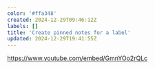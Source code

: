 ```yaml
---
color: '#ffa348'
created: 2024-12-29T09:46:12Z
labels: []
title: 'Create pinned notes for a label'
updated: 2024-12-29T19:41:55Z
---
```

https://www.youtube.com/embed/GmnYOo2rQLc

